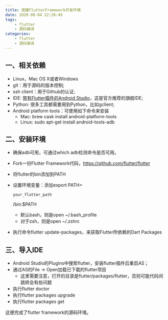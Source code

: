 ```yaml
---
title: 搭建FlutterFramework开发环境
date: 2020-08-04 22:28:49
tags:
	- flutter
	- 源码编译
categories: 
	- flutter
	- 源码编译
---
```


## 一、相关依赖

- Linux，Mac OS X或者Windows
- git：用于源码的版本控制;
- ssh client：用于Github的认证;
- IDE: [带有Flutter插件的Android Studio](https://flutter.dev/docs/development/tools/android-studio)，这是官方推荐的旗舰IDE;
- Python: 很多工具都需要用到Python，比如gclient;
- Android platform tools：可使用如下命令来安装
  - Mac: brew cask install android-platform-tools
  - Linux: sudo apt-get install android-tools-adb

## 二、安装环境

- 确保adb可用，可通过which adb检测命令是否可用。

- Fork一份Flutter Framework代码，https://github.com/flutter/flutter

- 将flutter的bin添加到PATH

- 设置环境变量：添加export PATH=

  ```plaintext
  your_flutter_path
  ```

  /bin:$PATH

  - 默认bash，则是open ~/.bash_profile
  - 对于zsh，则是open ~/.zshrc

- 执行命令flutter update-packages，来获取Flutter所依赖的Dart Packages

## 三、导入IDE

- Android Studio的Plugins中搜索flutter，安装flutter插件后重启AS；
- 通过AS的File -> Open加载已下载的flutter项目
  - 这里需要注意，打开的目录是flutter/packages/flutter，否则可能代码间跳转会有些问题
- 执行flutter doctor
- 执行flutter packages upgrade
- 执行flutter packages get

这便完成了flutter framework的源码环境。